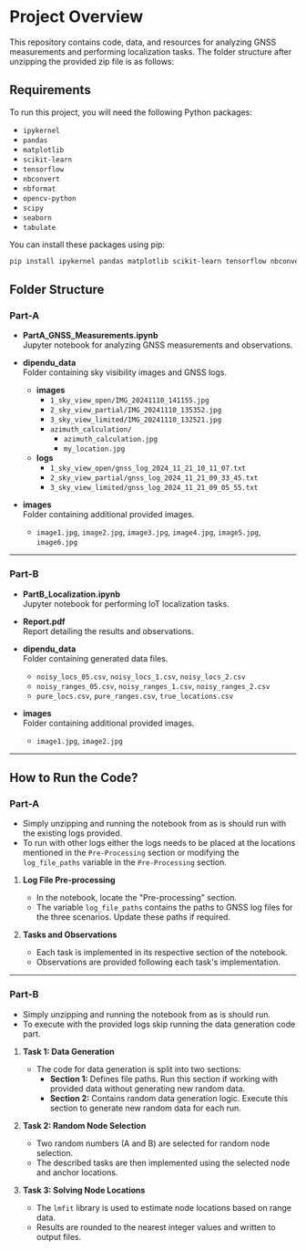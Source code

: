 # Project Overview

This repository contains code, data, and resources for analyzing GNSS measurements and performing localization tasks. The folder structure after unzipping the provided zip file is as follows:

## Requirements
To run this project, you will need the following Python packages:
- `ipykernel`
- `pandas`
- `matplotlib`
- `scikit-learn`
- `tensorflow`
- `nbconvert`
- `nbformat`
- `opencv-python`
- `scipy`
- `seaborn`
- `tabulate`

You can install these packages using pip:
```bash
pip install ipykernel pandas matplotlib scikit-learn tensorflow nbconvert nbformat opencv-python scipy seaborn tabulate
```

## Folder Structure

### Part-A
- **PartA_GNSS_Measurements.ipynb**  
  Jupyter notebook for analyzing GNSS measurements and observations.

- **dipendu_data**  
  Folder containing sky visibility images and GNSS logs.
  - **images**
    - `1_sky_view_open/IMG_20241110_141155.jpg`
    - `2_sky_view_partial/IMG_20241110_135352.jpg`
    - `3_sky_view_limited/IMG_20241110_132521.jpg`
    - `azimuth_calculation/`
      - `azimuth_calculation.jpg`
      - `my_location.jpg`
  - **logs**
    - `1_sky_view_open/gnss_log_2024_11_21_10_11_07.txt`
    - `2_sky_view_partial/gnss_log_2024_11_21_09_33_45.txt`
    - `3_sky_view_limited/gnss_log_2024_11_21_09_05_55.txt`

- **images**  
  Folder containing additional provided images.
  - `image1.jpg`, `image2.jpg`, `image3.jpg`, `image4.jpg`, `image5.jpg`, `image6.jpg`

---

### Part-B
- **PartB_Localization.ipynb**  
  Jupyter notebook for performing IoT localization tasks.

- **Report.pdf**  
  Report detailing the results and observations.

- **dipendu_data**  
  Folder containing generated data files.
  - `noisy_locs_05.csv`, `noisy_locs_1.csv`, `noisy_locs_2.csv`  
  - `noisy_ranges_05.csv`, `noisy_ranges_1.csv`, `noisy_ranges_2.csv`  
  - `pure_locs.csv`, `pure_ranges.csv`, `true_locations.csv`

- **images**  
  Folder containing additional provided images.
  - `image1.jpg`, `image2.jpg`

---

## How to Run the Code?

### Part-A
  - Simply unzipping and running the notebook from as is should run with the existing logs provided.
  - To run with other logs either the logs needs to be placed at the locations mentioned in the `Pre-Processing` section or modifying the `log_file_paths` variable in the `Pre-Processing` section.
  
1. **Log File Pre-processing**  
   - In the notebook, locate the "Pre-processing" section.  
   - The variable `log_file_paths` contains the paths to GNSS log files for the three scenarios. Update these paths if required.

2. **Tasks and Observations**  
   - Each task is implemented in its respective section of the notebook.  
   - Observations are provided following each task's implementation.

---

### Part-B
  - Simply unzipping and running the notebook from as is should run.
  - To execute with the provided logs skip running the data generation code part.
  
1. **Task 1: Data Generation**  
   - The code for data generation is split into two sections:
     - **Section 1:** Defines file paths. Run this section if working with provided data without generating new random data.
     - **Section 2:** Contains random data generation logic. Execute this section to generate new random data for each run.

2. **Task 2: Random Node Selection**  
   - Two random numbers (A and B) are selected for random node selection.  
   - The described tasks are then implemented using the selected node and anchor locations.

3. **Task 3: Solving Node Locations**  
   - The `lmfit` library is used to estimate node locations based on range data.  
   - Results are rounded to the nearest integer values and written to output files.
   